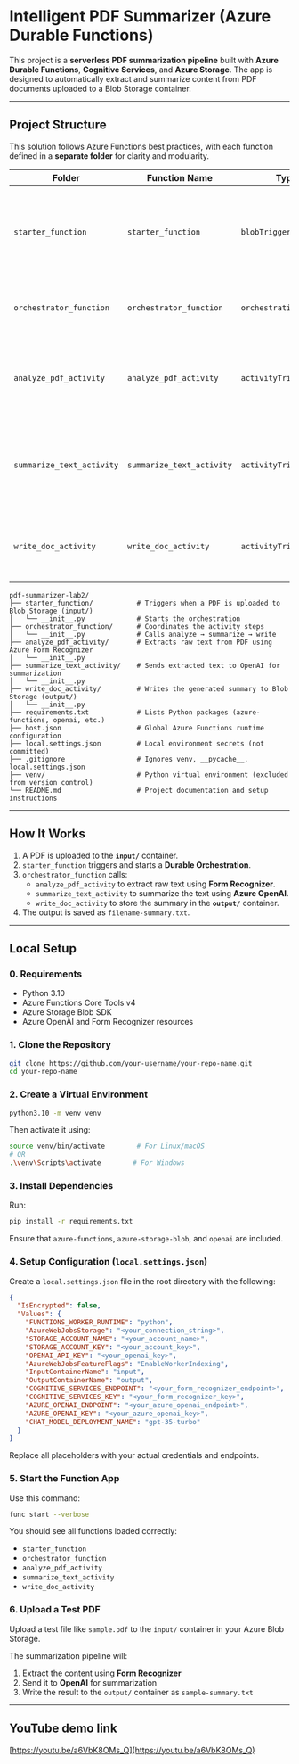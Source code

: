 # Intelligent PDF Summarizer (Azure Durable Functions)

This project is a **serverless PDF summarization pipeline** built with **Azure Durable Functions**, **Cognitive Services**, and **Azure Storage**. The app is designed to automatically extract and summarize content from PDF documents uploaded to a Blob Storage container.

---

## Project Structure

This solution follows Azure Functions best practices, with each function defined in a **separate folder** for clarity and modularity.

| Folder | Function Name | Type | Description |
|--------|---------------|------|-------------|
| `starter_function` | `starter_function` | `blobTrigger` | Triggers when a new PDF is uploaded to the `input/` container. Starts the orchestration. |
| `orchestrator_function` | `orchestrator_function` | `orchestrationTrigger` | Coordinates the workflow: analyze → summarize → write. |
| `analyze_pdf_activity` | `analyze_pdf_activity` | `activityTrigger` | Uses Azure Form Recognizer to extract text content from the uploaded PDF. |
| `summarize_text_activity` | `summarize_text_activity` | `activityTrigger` | Sends extracted text to Azure OpenAI (GPT-3.5-turbo) to generate a summary. |
| `write_doc_activity` | `write_doc_activity` | `activityTrigger` | Saves the summary as a `.txt` file into the `output/` Blob container. |

```text
pdf-summarizer-lab2/
├── starter_function/           # Triggers when a PDF is uploaded to Blob Storage (input/)
│   └── __init__.py             # Starts the orchestration
├── orchestrator_function/      # Coordinates the activity steps
│   └── __init__.py             # Calls analyze → summarize → write
├── analyze_pdf_activity/       # Extracts raw text from PDF using Azure Form Recognizer
│   └── __init__.py
├── summarize_text_activity/    # Sends extracted text to OpenAI for summarization
│   └── __init__.py
├── write_doc_activity/         # Writes the generated summary to Blob Storage (output/)
│   └── __init__.py
├── requirements.txt            # Lists Python packages (azure-functions, openai, etc.)
├── host.json                   # Global Azure Functions runtime configuration
├── local.settings.json         # Local environment secrets (not committed)
├── .gitignore                  # Ignores venv, __pycache__, local.settings.json
├── venv/                       # Python virtual environment (excluded from version control)
└── README.md                   # Project documentation and setup instructions
```
---

## How It Works

1. A PDF is uploaded to the **`input/`** container.
2. `starter_function` triggers and starts a **Durable Orchestration**.
3. `orchestrator_function` calls:
   - `analyze_pdf_activity` to extract raw text using **Form Recognizer**.
   - `summarize_text_activity` to summarize the text using **Azure OpenAI**.
   - `write_doc_activity` to store the summary in the **`output/`** container.
4. The output is saved as `filename-summary.txt`.

---

## Local Setup

### 0. Requirements
- Python 3.10
- Azure Functions Core Tools v4
- Azure Storage Blob SDK
- Azure OpenAI and Form Recognizer resources

### 1. Clone the Repository

```bash
git clone https://github.com/your-username/your-repo-name.git
cd your-repo-name
```

### 2. Create a Virtual Environment

```bash
python3.10 -m venv venv
```

Then activate it using:

```bash
source venv/bin/activate        # For Linux/macOS
# OR
.\venv\Scripts\activate        # For Windows
```

### 3. Install Dependencies

Run:

```bash
pip install -r requirements.txt
```

Ensure that `azure-functions`, `azure-storage-blob`, and `openai` are included.

### 4. Setup Configuration (`local.settings.json`)

Create a `local.settings.json` file in the root directory with the following:

```json
{
  "IsEncrypted": false,
  "Values": {
    "FUNCTIONS_WORKER_RUNTIME": "python",
    "AzureWebJobsStorage": "<your_connection_string>",
    "STORAGE_ACCOUNT_NAME": "<your_account_name>",
    "STORAGE_ACCOUNT_KEY": "<your_account_key>",
    "OPENAI_API_KEY": "<your_openai_key>",
    "AzureWebJobsFeatureFlags": "EnableWorkerIndexing",
    "InputContainerName": "input",
    "OutputContainerName": "output",
    "COGNITIVE_SERVICES_ENDPOINT": "<your_form_recognizer_endpoint>",
    "COGNITIVE_SERVICES_KEY": "<your_form_recognizer_key>",
    "AZURE_OPENAI_ENDPOINT": "<your_azure_openai_endpoint>",
    "AZURE_OPENAI_KEY": "<your_azure_openai_key>",
    "CHAT_MODEL_DEPLOYMENT_NAME": "gpt-35-turbo"
  }
}
```

Replace all placeholders with your actual credentials and endpoints.

### 5. Start the Function App

Use this command:

```bash
func start --verbose
```

You should see all functions loaded correctly:
- `starter_function`
- `orchestrator_function`
- `analyze_pdf_activity`
- `summarize_text_activity`
- `write_doc_activity`

### 6. Upload a Test PDF

Upload a test file like `sample.pdf` to the `input/` container in your Azure Blob Storage.

The summarization pipeline will:
1. Extract the content using **Form Recognizer**
2. Send it to **OpenAI** for summarization
3. Write the result to the `output/` container as `sample-summary.txt`

---
## YouTube demo link

[https://youtu.be/a6VbK8OMs_Q](https://youtu.be/a6VbK8OMs_Q)



